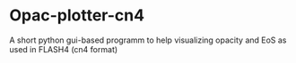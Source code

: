 # Opac-plotter-cn4
A short python gui-based programm to help visualizing opacity and EoS as used in FLASH4 (cn4 format)
